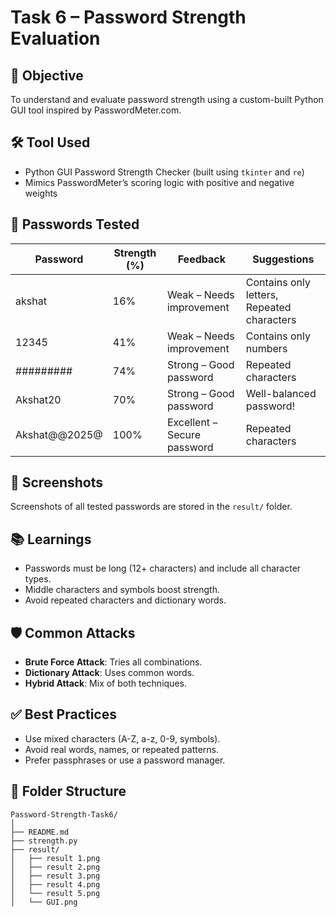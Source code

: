# Task 6 – Password Strength Evaluation

## 🎯 Objective
To understand and evaluate password strength using a custom-built Python GUI tool inspired by PasswordMeter.com.

## 🛠 Tool Used
- Python GUI Password Strength Checker (built using `tkinter` and `re`)
- Mimics PasswordMeter’s scoring logic with positive and negative weights

## 🔐 Passwords Tested

| Password           | Strength (%) | Feedback                         | Suggestions                               |
|--------------------|--------------|----------------------------------|-------------------------------------------|
| akshat             | 16%          | Weak – Needs improvement         | Contains only letters, Repeated characters|
| 12345              | 41%          | Weak – Needs improvement         | Contains only numbers                     |
| #########          | 74%          | Strong – Good password           | Repeated characters                        |
| Akshat20           | 70%          | Strong – Good password           | Well-balanced password!                   |
| Akshat@@2025@      | 100%         | Excellent – Secure password      | Repeated characters                        |

## 📸 Screenshots
Screenshots of all tested passwords are stored in the `result/` folder.

## 📚 Learnings
- Passwords must be long (12+ characters) and include all character types.
- Middle characters and symbols boost strength.
- Avoid repeated characters and dictionary words.

## 🛡️ Common Attacks
- **Brute Force Attack**: Tries all combinations.
- **Dictionary Attack**: Uses common words.
- **Hybrid Attack**: Mix of both techniques.

## ✅ Best Practices
- Use mixed characters (A-Z, a-z, 0-9, symbols).
- Avoid real words, names, or repeated patterns.
- Prefer passphrases or use a password manager.

## 📁 Folder Structure

```
Password-Strength-Task6/
│
├── README.md
├── strength.py
├── result/
│   ├── result 1.png
│   ├── result 2.png
│   ├── result 3.png
│   ├── result 4.png
│   └── result 5.png
│   └── GUI.png
```
